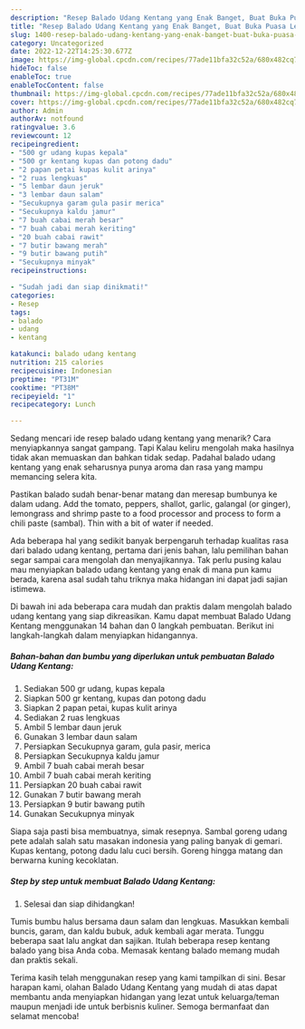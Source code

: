 ```yaml
---
description: "Resep Balado Udang Kentang yang Enak Banget, Buat Buka Puasa Lezat"
title: "Resep Balado Udang Kentang yang Enak Banget, Buat Buka Puasa Lezat"
slug: 1400-resep-balado-udang-kentang-yang-enak-banget-buat-buka-puasa-lezat
category: Uncategorized
date: 2022-12-22T14:25:30.677Z
image: https://img-global.cpcdn.com/recipes/77ade11bfa32c52a/680x482cq70/balado-udang-kentang-foto-resep-utama.jpg
hideToc: false
enableToc: true
enableTocContent: false
thumbnail: https://img-global.cpcdn.com/recipes/77ade11bfa32c52a/680x482cq70/balado-udang-kentang-foto-resep-utama.jpg
cover: https://img-global.cpcdn.com/recipes/77ade11bfa32c52a/680x482cq70/balado-udang-kentang-foto-resep-utama.jpg
author: Admin
authorAv: notfound
ratingvalue: 3.6
reviewcount: 12
recipeingredient:
- "500 gr udang kupas kepala"
- "500 gr kentang kupas dan potong dadu"
- "2 papan petai kupas kulit arinya"
- "2 ruas lengkuas"
- "5 lembar daun jeruk"
- "3 lembar daun salam"
- "Secukupnya garam gula pasir merica"
- "Secukupnya kaldu jamur"
- "7 buah cabai merah besar"
- "7 buah cabai merah keriting"
- "20 buah cabai rawit"
- "7 butir bawang merah"
- "9 butir bawang putih"
- "Secukupnya minyak"
recipeinstructions:

- "Sudah jadi dan siap dinikmati!"
categories:
- Resep
tags:
- balado
- udang
- kentang

katakunci: balado udang kentang 
nutrition: 215 calories
recipecuisine: Indonesian
preptime: "PT31M"
cooktime: "PT38M"
recipeyield: "1"
recipecategory: Lunch

---
```



Sedang mencari ide resep balado udang kentang yang menarik? Cara menyiapkannya sangat gampang. Tapi Kalau keliru mengolah maka hasilnya tidak akan memuaskan dan bahkan tidak sedap. Padahal balado udang kentang yang enak seharusnya punya aroma dan rasa yang mampu memancing selera kita.


Pastikan balado sudah benar-benar matang dan meresap bumbunya ke dalam udang. Add the tomato, peppers, shallot, garlic, galangal (or ginger), lemongrass and shrimp paste to a food processor and process to form a chili paste (sambal). Thin with a bit of water if needed.

Ada beberapa hal yang sedikit banyak berpengaruh terhadap kualitas rasa dari balado udang kentang, pertama dari jenis bahan, lalu pemilihan bahan segar sampai cara mengolah dan menyajikannya. Tak perlu pusing kalau mau menyiapkan balado udang kentang yang enak di mana pun kamu berada, karena asal sudah tahu triknya maka hidangan ini dapat jadi sajian istimewa.


Di bawah ini ada beberapa cara mudah dan praktis dalam mengolah balado udang kentang yang siap dikreasikan. Kamu dapat membuat Balado Udang Kentang menggunakan 14 bahan dan 0 langkah pembuatan. Berikut ini langkah-langkah dalam menyiapkan hidangannya.

<!--inarticleads1-->

##### Bahan-bahan dan bumbu yang diperlukan untuk pembuatan Balado Udang Kentang:

1. Sediakan 500 gr udang, kupas kepala
1. Siapkan 500 gr kentang, kupas dan potong dadu
1. Siapkan 2 papan petai, kupas kulit arinya
1. Sediakan 2 ruas lengkuas
1. Ambil 5 lembar daun jeruk
1. Gunakan 3 lembar daun salam
1. Persiapkan Secukupnya garam, gula pasir, merica
1. Persiapkan Secukupnya kaldu jamur
1. Ambil 7 buah cabai merah besar
1. Ambil 7 buah cabai merah keriting
1. Persiapkan 20 buah cabai rawit
1. Gunakan 7 butir bawang merah
1. Persiapkan 9 butir bawang putih
1. Gunakan Secukupnya minyak


Siapa saja pasti bisa membuatnya, simak resepnya. Sambal goreng udang pete adalah salah satu masakan indonesia yang paling banyak di gemari. Kupas kentang, potong dadu lalu cuci bersih. Goreng hingga matang dan berwarna kuning kecoklatan. 

<!--inarticleads2-->

##### Step by step untuk membuat Balado Udang Kentang:


1. Selesai dan siap dihidangkan!

Tumis bumbu halus bersama daun salam dan lengkuas. Masukkan kembali buncis, garam, dan kaldu bubuk, aduk kembali agar merata. Tunggu beberapa saat lalu angkat dan sajikan. Itulah beberapa resep kentang balado yang bisa Anda coba. Memasak kentang balado memang mudah dan praktis sekali. 

Terima kasih telah menggunakan resep yang kami tampilkan di sini. Besar harapan kami, olahan Balado Udang Kentang yang mudah di atas dapat membantu anda menyiapkan hidangan yang lezat untuk keluarga/teman maupun menjadi ide untuk berbisnis kuliner. Semoga bermanfaat dan selamat mencoba!
